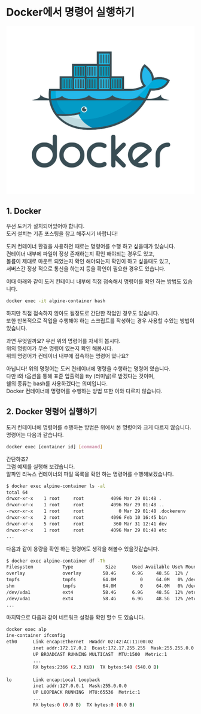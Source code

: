# Docker에서 명령어 실행하기

![intro](./images/docker-logo.png)

## 1. Docker

우선 도커가 설치되어있어야 합니다.  
도커 설치는 기존 포스팅을 참고 해주시기 바랍니다!  

도커 컨테이너 환경을 사용하면 때로는 명령어를 수행 하고 싶을때가 있습니다.  
컨테이너 내부에 파일이 정상 존재하는지 확인 해야되는 경우도 있고,  
볼륨이 제대로 마운트 되었는지 확인 해야되는지 확인이 하고 싶을때도 있고,  
서버스간 정상 적으로 통신을 하는지 등을 확인이 필요한 경우도 있습니다.  

이때 아래와 같이 도커 컨테이너 내부에 직접 접속해서 명령어를 확인 하는 방법도 있습니다.
```bash
docker exec -it alpine-container bash
```
하지만 직접 접속하지 않아도 될정도로 간단한 작업인 경우도 있습니다.  
또한 반복적으로 작업을 수행해야 하는 스크립트를 작성하는 경우 사용할 수있는 방법이 있습니다.

과연 무엇일까요? 우선 위의 명령어를 자세히 봅시다.  
위의 명령어가 무슨 명령어 였는지 확인 해봅시다.  
위의 명령어가 컨테이너 내부에 접속하는 명령어 였나요?  

아닙니다! 위의 명령어는 도커 컨테이너에 명령을 수행하는 명령어 였습니다.  
다만 i와 t옵션을 통해 표준 입출력을 tty (터미널)로 받겠다는 것이며,  
쉘의 종류는 bash를 사용하겠다는 의미입니다.  
Docker 컨테이너에 명령어를 수행하는 방법 또한 이와 다르지 않습니다.  

## 2. Docker 명령어 실행하기

도커 컨테이너에 명령어를 수행하는 방법은 위에서 본 명령어와 크게 다르지 않습니다.  
명령어는 다음과 같습니다.  
```bash
docker exec [container id] [command]
```
간단하죠?  
그럼 예제를 실행해 보겠습니다.  
알파인 리눅스 컨테이너의 파일 목록을 확인 하는 명령어를 수행해보겠습니다.  

```bash
$ docker exec alpine-container ls -al
total 64
drwxr-xr-x    1 root     root          4096 Mar 29 01:48 .
drwxr-xr-x    1 root     root          4096 Mar 29 01:48 ..
-rwxr-xr-x    1 root     root             0 Mar 29 01:48 .dockerenv
drwxr-xr-x    2 root     root          4096 Feb 10 16:45 bin
drwxr-xr-x    5 root     root           360 Mar 31 12:41 dev
drwxr-xr-x    1 root     root          4096 Mar 29 01:48 etc
...
```

다음과 같이 용량을 확인 하는 명령어도 생각을 해볼수 있을것같습니다.  

```bash
$ docker exec alpine-container df -Th
Filesystem           Type            Size      Used Available Use% Mounted on
overlay              overlay        58.4G      6.9G     48.5G  12% /
tmpfs                tmpfs          64.0M         0     64.0M   0% /dev
shm                  tmpfs          64.0M         0     64.0M   0% /dev/shm
/dev/vda1            ext4           58.4G      6.9G     48.5G  12% /etc/resolv.conf
/dev/vda1            ext4           58.4G      6.9G     48.5G  12% /etc/hostname
...
```

마지막으로 다음과 같이 네트워크 설정을 확인 할수 도 있습니다.  

```bash
docker exec alp
ine-container ifconfig
eth0      Link encap:Ethernet  HWaddr 02:42:AC:11:00:02
          inet addr:172.17.0.2  Bcast:172.17.255.255  Mask:255.255.0.0
          UP BROADCAST RUNNING MULTICAST  MTU:1500  Metric:1
          ...
          RX bytes:2366 (2.3 KiB)  TX bytes:540 (540.0 B)

lo        Link encap:Local Loopback
          inet addr:127.0.0.1  Mask:255.0.0.0
          UP LOOPBACK RUNNING  MTU:65536  Metric:1
          ...
          RX bytes:0 (0.0 B)  TX bytes:0 (0.0 B)
```